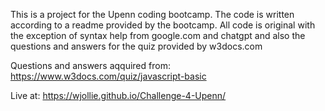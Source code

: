 This is a project for the Upenn coding bootcamp. The code is written according to a readme provided by the bootcamp. All code is original with the exception of syntax help from google.com and chatgpt and also the questions and answers for the quiz provided by w3docs.com


Questions and answers aqquired from: https://www.w3docs.com/quiz/javascript-basic

Live at: https://wjollie.github.io/Challenge-4-Upenn/
